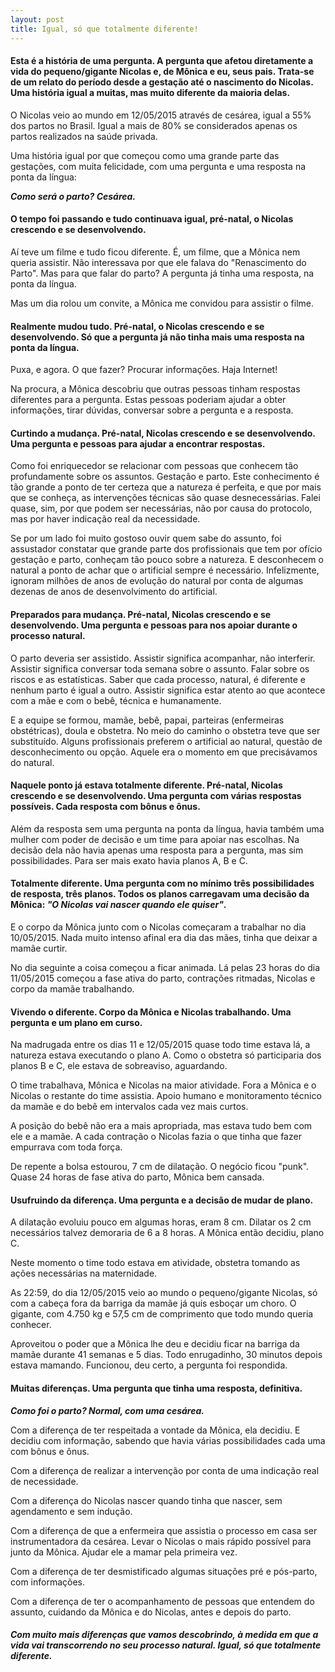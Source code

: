 ```yaml
---
layout: post
title: Igual, só que totalmente diferente!
---
```

#### Esta é a história de uma pergunta. A pergunta que afetou diretamente a vida do pequeno/gigante Nicolas e, de Mônica e eu, seus pais. Trata-se de um relato do período desde a gestação até o nascimento do Nicolas. Uma história igual a muitas, mas muito diferente da maioria delas.

O Nicolas veio ao mundo em 12/05/2015 através de cesárea, igual a 55% dos partos no Brasil. Igual a mais de 80% se considerados apenas os partos realizados na saúde privada.

Uma história igual por que começou como uma grande parte das gestações, com muita felicidade, com uma pergunta e uma resposta na ponta da língua:

**_Como será o parto? Cesárea._**


#### O tempo foi passando e tudo continuava igual, pré-natal, o Nicolas crescendo e se desenvolvendo.

Aí teve um filme e tudo ficou diferente. É, um filme, que a Mônica nem queria assistir. Não interessava por que ele falava do "Renascimento do Parto". Mas para que falar do parto? A pergunta já tinha uma resposta, na ponta da língua.

Mas um dia rolou um convite, a Mônica me convidou para assistir o filme.


#### Realmente mudou tudo. Pré-natal, o Nicolas crescendo e se desenvolvendo. Só que a pergunta já não tinha mais uma resposta na ponta da língua.

Puxa, e agora. O que fazer? Procurar informações. Haja Internet!

Na procura, a Mônica descobriu que outras pessoas tinham respostas diferentes para a pergunta. Estas pessoas poderiam ajudar a obter informações, tirar dúvidas, conversar sobre a pergunta e a resposta.


#### Curtindo a mudança. Pré-natal, Nicolas crescendo e se desenvolvendo. Uma pergunta e pessoas para ajudar a encontrar respostas.

Como foi enriquecedor se relacionar com pessoas que conhecem tão profundamente sobre os assuntos. Gestação e parto. Este conhecimento é tão grande a ponto de ter certeza que a natureza é perfeita, e que por mais que se conheça, as intervenções técnicas são quase desnecessárias. Falei quase, sim, por que podem ser necessárias, não por causa do protocolo, mas por haver indicação real da necessidade. 

Se por um lado foi muito gostoso ouvir quem sabe do assunto, foi assustador constatar que grande parte dos profissionais que tem por ofício gestação e parto, conheçam tão pouco sobre a natureza. E desconhecem o natural a ponto de achar que o artificial sempre é necessário. Infelizmente, ignoram milhões de anos de evolução do natural por conta de algumas dezenas de anos de desenvolvimento do artificial.


#### Preparados para mudança. Pré-natal, Nicolas crescendo e se desenvolvendo. Uma pergunta e pessoas para nos apoiar durante o processo natural.

O parto deveria ser assistido. Assistir significa acompanhar, não interferir. Assistir significa conversar toda semana sobre o assunto. Falar sobre os riscos e as estatísticas. Saber que cada processo, natural, é diferente e nenhum parto é igual a outro. Assistir significa estar atento ao que acontece com a mãe e com o bebê, técnica e humanamente. 

E a equipe se formou, mamãe, bebê, papai, parteiras (enfermeiras obstétricas), doula e obstetra. No meio do caminho o obstetra teve que ser substituído. Alguns profissionais preferem o artificial ao natural, questão de desconhecimento ou opção. Aquele era o momento em que precisávamos do natural.


#### Naquele ponto já estava totalmente diferente. Pré-natal, Nicolas crescendo e se desenvolvendo. Uma pergunta com várias respostas possíveis. Cada resposta com bônus e ônus.

Além da resposta sem uma pergunta na ponta da língua, havia também uma mulher com poder de decisão e um time para apoiar nas escolhas. Na decisão dela não havia apenas uma resposta para a pergunta, mas sim possibilidades. Para ser mais exato havia planos A, B e C.

#### Totalmente diferente. Uma pergunta com no mínimo três possibilidades de resposta, três planos. Todos os planos carregavam uma decisão da Mônica: _"O Nicolas vai nascer quando ele quiser"_.

E o corpo da Mônica junto com o Nicolas começaram a trabalhar no dia 10/05/2015. Nada muito intenso afinal era dia das mães, tinha que deixar a mamãe curtir. 

No dia seguinte a coisa começou a ficar animada. Lá pelas 23 horas do dia 11/05/2015 começou a fase ativa do parto, contrações ritmadas, Nicolas e corpo da mamãe trabalhando.

#### Vivendo o diferente. Corpo da Mônica e Nicolas trabalhando. Uma pergunta e um plano em curso.

Na madrugada entre os dias 11 e 12/05/2015 quase todo time estava lá, a natureza estava executando o plano A. Como o obstetra só participaria dos planos B e C, ele estava de sobreaviso, aguardando.

O time trabalhava, Mônica e Nicolas na maior atividade. Fora a Mônica e o Nicolas o restante do time assistia. Apoio humano e monitoramento técnico da mamãe e do bebê em intervalos cada vez mais curtos.

A posição do bebê não era a mais apropriada, mas estava tudo bem com ele e a mamãe. A cada contração o Nicolas fazia o que tinha que fazer empurrava com toda força.

De repente a bolsa estourou, 7 cm de dilatação. O negócio ficou "punk". Quase 24 horas de fase ativa do parto, Mônica bem cansada.

#### Usufruindo da diferença. Uma pergunta e a decisão de mudar de plano.

A dilatação evoluiu pouco em algumas horas, eram 8 cm. Dilatar os 2 cm necessários talvez demoraria de 6 a 8 horas. A Mônica então decidiu, plano C. 

Neste momento o time todo estava em atividade, obstetra tomando as ações necessárias na maternidade.

As 22:59, do dia 12/05/2015 veio ao mundo o pequeno/gigante Nicolas, só com a cabeça fora da barriga da mamãe já quis esboçar um choro. O gigante, com 4.750 kg e 57,5 cm de comprimento que todo mundo queria conhecer.

Aproveitou o poder que a Mônica lhe deu e decidiu ficar na barriga da mamãe durante 41 semanas e 5 dias. Todo enrugadinho, 30 minutos depois estava mamando. Funcionou, deu certo, a pergunta foi respondida.


#### Muitas diferenças. Uma pergunta que tinha uma resposta, definitiva.

**_Como foi o parto? Normal, com uma cesárea._**

Com a diferença de ter respeitada a vontade da Mônica, ela decidiu. E decidiu com informação, sabendo que havia várias possibilidades cada uma com bônus e ônus.

Com a diferença de realizar a intervenção por conta de uma indicação real de necessidade.

Com a diferença do Nicolas nascer quando tinha que nascer, sem agendamento e sem indução.

Com a diferença de que a enfermeira que assistia o processo em casa ser instrumentadora da cesárea. Levar o Nicolas o mais rápido possível para junto da Mônica. Ajudar ele a mamar pela primeira vez.

Com a diferença de ter desmistificado algumas situações pré e pós-parto, com informações.

Com a diferença de ter o acompanhamento de pessoas que entendem do assunto, cuidando da Mônica e do Nicolas, antes e depois do parto.

#### _Com muito mais diferenças que vamos descobrindo, à medida em que a vida vai transcorrendo no seu processo natural. Igual, só que totalmente diferente._

